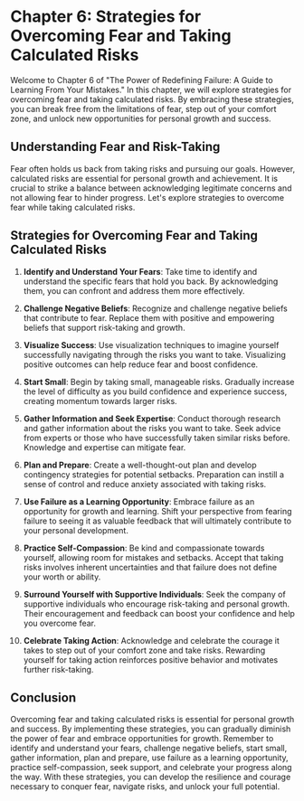 Chapter 6: Strategies for Overcoming Fear and Taking Calculated Risks
=====================================================================

Welcome to Chapter 6 of "The Power of Redefining Failure: A Guide to Learning From Your Mistakes." In this chapter, we will explore strategies for overcoming fear and taking calculated risks. By embracing these strategies, you can break free from the limitations of fear, step out of your comfort zone, and unlock new opportunities for personal growth and success.

**Understanding Fear and Risk-Taking**
--------------------------------------

Fear often holds us back from taking risks and pursuing our goals. However, calculated risks are essential for personal growth and achievement. It is crucial to strike a balance between acknowledging legitimate concerns and not allowing fear to hinder progress. Let's explore strategies to overcome fear while taking calculated risks.

**Strategies for Overcoming Fear and Taking Calculated Risks**
--------------------------------------------------------------

1. **Identify and Understand Your Fears**: Take time to identify and understand the specific fears that hold you back. By acknowledging them, you can confront and address them more effectively.

2. **Challenge Negative Beliefs**: Recognize and challenge negative beliefs that contribute to fear. Replace them with positive and empowering beliefs that support risk-taking and growth.

3. **Visualize Success**: Use visualization techniques to imagine yourself successfully navigating through the risks you want to take. Visualizing positive outcomes can help reduce fear and boost confidence.

4. **Start Small**: Begin by taking small, manageable risks. Gradually increase the level of difficulty as you build confidence and experience success, creating momentum towards larger risks.

5. **Gather Information and Seek Expertise**: Conduct thorough research and gather information about the risks you want to take. Seek advice from experts or those who have successfully taken similar risks before. Knowledge and expertise can mitigate fear.

6. **Plan and Prepare**: Create a well-thought-out plan and develop contingency strategies for potential setbacks. Preparation can instill a sense of control and reduce anxiety associated with taking risks.

7. **Use Failure as a Learning Opportunity**: Embrace failure as an opportunity for growth and learning. Shift your perspective from fearing failure to seeing it as valuable feedback that will ultimately contribute to your personal development.

8. **Practice Self-Compassion**: Be kind and compassionate towards yourself, allowing room for mistakes and setbacks. Accept that taking risks involves inherent uncertainties and that failure does not define your worth or ability.

9. **Surround Yourself with Supportive Individuals**: Seek the company of supportive individuals who encourage risk-taking and personal growth. Their encouragement and feedback can boost your confidence and help you overcome fear.

10. **Celebrate Taking Action**: Acknowledge and celebrate the courage it takes to step out of your comfort zone and take risks. Rewarding yourself for taking action reinforces positive behavior and motivates further risk-taking.

**Conclusion**
--------------

Overcoming fear and taking calculated risks is essential for personal growth and success. By implementing these strategies, you can gradually diminish the power of fear and embrace opportunities for growth. Remember to identify and understand your fears, challenge negative beliefs, start small, gather information, plan and prepare, use failure as a learning opportunity, practice self-compassion, seek support, and celebrate your progress along the way. With these strategies, you can develop the resilience and courage necessary to conquer fear, navigate risks, and unlock your full potential.
